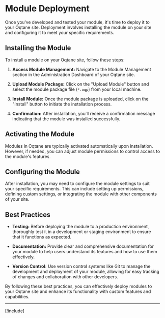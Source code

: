 # Module Deployment

Once you've developed and tested your module, it's time to deploy it to your Oqtane site. Deployment involves installing the module on your site and configuring it to meet your specific requirements.

## Installing the Module

To install a module on your Oqtane site, follow these steps:

1. **Access Module Management:** Navigate to the Module Management section in the Administration Dashboard of your Oqtane site.

2. **Upload Module Package:** Click on the "Upload Module" button and select the module package file (`*.oqp`) from your local machine.

3. **Install Module:** Once the module package is uploaded, click on the "Install" button to initiate the installation process.

4. **Confirmation:** After installation, you'll receive a confirmation message indicating that the module was installed successfully.

## Activating the Module

Modules in Oqtane are typically activated automatically upon installation. However, if needed, you can adjust module permissions to control access to the module's features.

## Configuring the Module

After installation, you may need to configure the module settings to suit your specific requirements. This can include setting up permissions, defining custom settings, or integrating the module with other components of your site.

## Best Practices

- **Testing:** Before deploying the module to a production environment, thoroughly test it in a development or staging environment to ensure that it functions as expected.
  
- **Documentation:** Provide clear and comprehensive documentation for your module to help users understand its features and how to use them effectively.

- **Version Control:** Use version control systems like Git to manage the development and deployment of your module, allowing for easy tracking of changes and collaboration with other developers.

By following these best practices, you can effectively deploy modules to your Oqtane site and enhance its functionality with custom features and capabilities.

---

[!include[](~/shared/authors/thabaum/_main-author.md)]
